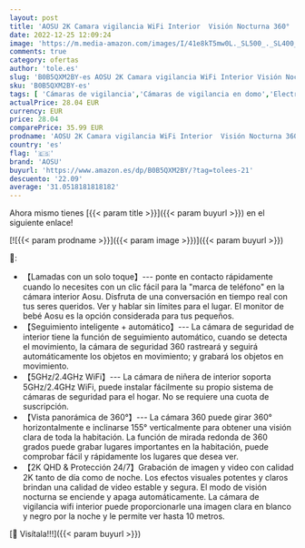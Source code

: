 ```yaml
---
layout: post
title: 'AOSU 2K Camara vigilancia WiFi Interior  Visión Nocturna 360°   Audio Bidireccional  Monitor de bebé  Llamada de un Toque，Seguimiento Inteligente，Compatible con Alexa  5/2.4 GHz Wi-Fi  1 Paquete '
date: 2022-12-25 12:09:24
image: 'https://m.media-amazon.com/images/I/41e8kT5mw0L._SL500_._SL400_.jpg'
comments: true
category: ofertas
author: 'tole.es'
slug: 'B0B5QXM2BY-es AOSU 2K Camara vigilancia WiFi Interior Visión Nocturna...'
sku: 'B0B5QXM2BY-es'
tags: [ 'Cámaras de vigilancia','Cámaras de vigilancia en domo','Electrónica','Fotografía y videocámaras','aosu','bebé','🇪🇸', ]
actualPrice: 28.04 EUR
currency: EUR
price: 28.04
comparePrice: 35.99 EUR
prodname: 'AOSU 2K Camara vigilancia WiFi Interior  Visión Nocturna 360°   Audio Bidireccional  Monitor de bebé  Llamada de un Toque，Seguimiento Inteligente，Compatible con Alexa  5/2.4 GHz Wi-Fi  1 Paquete '
country: 'es'
flag: '🇪🇸'
brand: 'AOSU'
buyurl: 'https://www.amazon.es/dp/B0B5QXM2BY/?tag=tolees-21'
descuento: '22.09'
average: '31.0518181818182'
---
```


Ahora mismo tienes [{{< param title >}}]({{< param buyurl >}}) en el siguiente enlace!

[![{{< param prodname >}}]({{< param image >}})]({{< param buyurl >}})

🔎:

- 【Lamadas con un solo toque】--- ponte en contacto rápidamente cuando lo necesites con un clic fácil para la "marca de teléfono" en la cámara interior Aosu. Disfruta de una conversación en tiempo real con tus seres queridos. Ver y hablar sin límites para el lugar. El monitor de bebé Aosu es la opción considerada para tus pequeños.
- 【Seguimiento inteligente + automático】--- La cámara de seguridad de interior tiene la función de seguimiento automático, cuando se detecta el movimiento, la cámara de seguridad 360 rastreará y seguirá automáticamente los objetos en movimiento; y grabará los objetos en movimiento.
- 【5GHz/2.4GHz WiFi】--- La cámara de niñera de interior soporta 5GHz/2.4GHz WiFi, puede instalar fácilmente su propio sistema de cámaras de seguridad para el hogar. No se requiere una cuota de suscripción.
- 【Vista panorámica de 360°】--- La cámara 360 puede girar 360° horizontalmente e inclinarse 155° verticalmente para obtener una visión clara de toda la habitación. La función de mirada redonda de 360 grados puede grabar lugares importantes en la habitación, puede comprobar fácil y rápidamente los lugares que desea ver.
- 【2K QHD & Protección 24/7】Grabación de imagen y video con calidad 2K tanto de día como de noche. Los efectos visuales potentes y claros brindan una calidad de video estable y segura. El modo de visión nocturna se enciende y apaga automáticamente. La cámara de vigilancia wifi interior puede proporcionarle una imagen clara en blanco y negro por la noche y le permite ver hasta 10 metros.

[🛒 Visítala!!!]({{< param buyurl >}})
